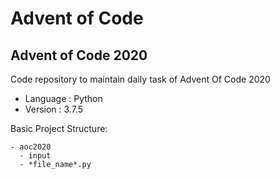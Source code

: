 # Advent of Code


## Advent of Code 2020
Code repository to maintain daily task of Advent Of Code 2020
- Language : Python
- Version : 3.7.5

Basic Project Structure:
```
- aoc2020
  - input
  - *file_name*.py 
```
